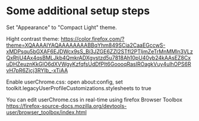 # Some additional setup steps

Set "Appearance" to "Compact Light" theme.

Hight contrast theme: https://color.firefox.com/?theme=XQAAAAIYAQAAAAAAAABBqYhm849SCia2CaaEGccwS-xMDPsqu5bGXAF6EJDWcx9sS_Bi3JZGE6ZZI2STfI2PTljmZeTrMnMMln3VLzQxRtjU4Ax4qsBMLJkb4QmkrADXgvstzd5u7818Ah10pU40yb24kAAsEZ8CxuDHZeuznKkGlO6dXVWgyKzfqfsUdDfPlt6GoooqRasIROagkVuy4ulhOPS6RvH7pR6Zjcj3RYIb_-xTiAA

Enable userChrome.css: open about:config, set toolkit.legacyUserProfileCustomizations.stylesheets to true

You can edit userChrome.css in real-time using firefox Browser Toolbox <https://firefox-source-docs.mozilla.org/devtools-user/browser_toolbox/index.html>
